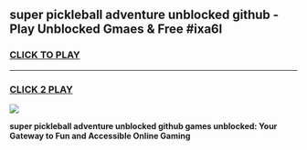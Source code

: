 
## super pickleball adventure unblocked github - Play Unblocked Gmaes & Free #ixa6l
<h3>
<a href="https://news.freeplayer.one?title=super_pickleball_adventure_unblocked_github&ref=24F">CLICK TO PLAY</a></h3>
<hr>

<h3>
<a href="https://news.freeplayer.one?title=super_pickleball_adventure_unblocked_github&ref=24F">CLICK 2 PLAY</a>
  
</h3>

<a href="https://news.freeplayer.one?title=super_pickleball_adventure_unblocked_github&ref=24F/"><img src="https://clearcache.store/games.png"></a>


**super pickleball adventure unblocked github games unblocked: Your Gateway to Fun and Accessible Online Gaming**
